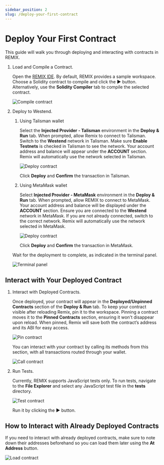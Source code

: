 ```yaml
---
sidebar_position: 2
slug: /deploy-your-first-contract
---
```


# Deploy Your First Contract

This guide will walk you through deploying and interacting with contracts in REMIX.

1. Load and Compile a Contract.

   Open the [REMIX IDE](https://remix.polkadot.io).
   By default, REMIX provides a sample workspace. Choose a Solidity contract to compile and click the **▶️** button.
   Alternatively, use the **Solidity Compiler** tab to compile the selected contract.

   ![Compile contract](img/dapp_compile.png)

2. Deploy to Westend.

   1. Using Talisman wallet

      Select the **Injected Provider - Talisman** environment in the **Deploy & Run** tab. When prompted, allow Remix to connect to Talisman.
      Switch to the **Westend** network in Talisman. Make sure **Enable Testnets** is checked in Talisman to see the network.
      Your account address and balance will appear under the **ACCOUNT** section. Remix will automatically use the network selected in Talisman.

      ![Deploy contract](img/dapp_deploy_with_talisman.png)

      Click **Deploy** and **Confirm** the transaction in Talisman.

   2. Using MetaMask wallet

      Select **Injected Provider - MetaMask** environment in the **Deploy & Run** tab.
      When prompted, allow REMIX to connect to MetaMask. Your account address and balance will be displayed under the **ACCOUNT** section.
      Ensure you are connected to the **Westend** network in MetaMask. If you are not already connected, switch to the correct network. Remix will automatically use the network selected in MetaMask.

      ![Deploy contract](img/dapp_deploy.png)

      Click **Deploy** and **Confirm** the transaction in MetaMask.

   Wait for the deployment to complete, as indicated in the terminal panel.

   ![Terminal panel](img/dapp_terminal.png)

## Interact with Your Deployed Contract

1. Interact with Deployed Contracts.

   Once deployed, your contract will appear in the **Deployed/Unpinned Contracts** section of the **Deploy & Run** tab.
   To keep your contract visible after reloading Remix, pin it to the workspace. Pinning a contract moves it to the **Pinned Contracts** section, ensuring it won't disappear upon reload. When pinned, Remix will save both the contract’s address and its ABI for easy access.

   ![Pin contract](img/pin.png)

   You can interact with your contract by calling its methods from this section, with all transactions routed through your wallet.

   ![Call contract](img/dapp_call.png)

2. Run Tests.

   Currently, REMIX supports JavaScript tests only.
   To run tests, navigate to the **File Explorer** and select any JavaScript test file in the **tests** directory.

   ![Test contract](img/dapp_test.png)

   Run it by clicking the **▶️** button.

## How to Interact with Already Deployed Contracts

   If you need to interact with already deployed contracts, make sure to note down their addresses beforehand so you can load them later using the **At Address** button.

   ![Load contract](img/load_contract.png)
